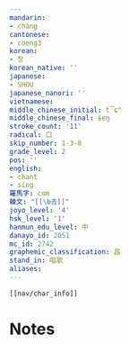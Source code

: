 ```yaml
---
mandarin:
- chàng
cantonese:
- coeng3
korean:
- 창
korean_native: ''
japanese:
- SHOU
japanese_nanori: ''
vietnamese:
middle_chinese_initial: t͡ɕʰ
middle_chinese_final: ɨɐŋ
stroke_count: '11'
radical: 口
skip_number: 1-3-8
grade_level: 2
pos: ''
english:
- chant
- sing
羅馬字: com
韓文: "[[\b촘]]"
joyo_level: '4'
hsk_level: '1'
hanmun_edu_level: 中
danayo_id: 2051
mc_id: 2742
graphemic_classification: 昌
stand_in: 唱歌
aliases:
---
```

```meta-bind-embed
[[nav/char_info]]
```

# Notes
